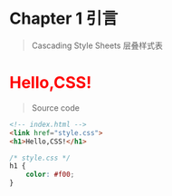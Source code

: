 # Chapter 1 引言

> Cascading Style Sheets 层叠样式表

<h1 style="color:#f00;">Hello,CSS!</h1>

> Source code

```html
<!-- index.html -->
<link href="style.css">
<h1>Hello,CSS!</h1>
```

```css
/* style.css */
h1 {
    color: #f00;
}
```